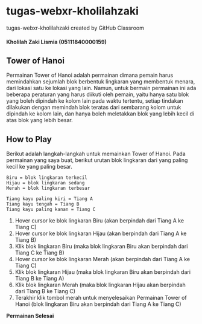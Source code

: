 # tugas-webxr-kholilahzaki
tugas-webxr-kholilahzaki created by GitHub Classroom

#### Kholilah Zaki Lismia (05111840000159)

## Tower of Hanoi
Permainan Tower of Hanoi adalah permainan dimana pemain harus memindahkan sejumlah blok berbentuk lingkaran yang membentuk menara, dari lokasi satu ke lokasi yang lain. 
Namun, untuk bermain permainan ini ada beberapa peraturan yang harus diikuti oleh pemain, yaitu hanya satu blok yang boleh dipindah ke kolom lain pada waktu tertentu, 
setiap tindakan dilakukan dengan memindah blok teratas dari sembarang kolom untuk dipindah ke kolom lain, 
dan hanya boleh meletakkan blok yang lebih kecil di atas blok yang lebih besar.

## How to Play
Berikut adalah langkah-langkah untuk memainkan Tower of Hanoi. Pada permainan yang saya buat, berikut urutan blok lingkaran dari yang paling kecil ke yang paling besar. 
```
Biru = blok lingkaran terkecil
Hijau = blok lingkaran sedang
Merah = blok lingkaran terbesar

Tiang kayu paling kiri = Tiang A
Tiang kayu tengah = Tiang B
Tiang kayu paling kanan = Tiang C
```

1. Hover cursor ke blok lingkaran Biru (akan berpindah dari Tiang A ke Tiang C) 
2. Hover cursor ke blok lingkaran Hijau (akan berpindah dari Tiang A ke Tiang B)
3. Klik blok lingkaran Biru (maka blok lingkaran Biru akan berpindah dari Tiang C ke Tiang B)
4. Hover cursor ke blok lingkaran Merah (akan berpindah dari Tiang A ke Tiang C)
5. Klik blok lingkaran Hijau (maka blok lingkaran Biru akan berpindah dari Tiang B ke Tiang A)
6. Klik blok lingkaran Merah (maka blok lingkaran Hijau akan berpindah dari Tiang B ke Tiang C)
7. Terakhir klik tombol merah untuk menyelesaikan Permainan Tower of Hanoi (blok lingkaran Biru akan berpindah dari Tiang A ke Tiang C)

**Permainan Selesai**
